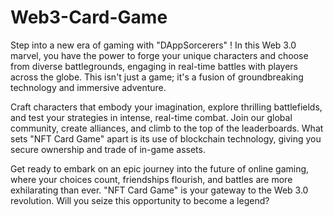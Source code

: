 # Web3-Card-Game
Step into a new era of gaming with "DAppSorcerers" ! In this Web 3.0 marvel, you have the power to forge your unique characters and choose from diverse battlegrounds, engaging in real-time battles with players across the globe. This isn't just a game; it's a fusion of groundbreaking technology and immersive adventure.

Craft characters that embody your imagination, explore thrilling battlefields, and test your strategies in intense, real-time combat. Join our global community, create alliances, and climb to the top of the leaderboards. What sets "NFT Card Game" apart is its use of blockchain technology, giving you secure ownership and trade of in-game assets.

Get ready to embark on an epic journey into the future of online gaming, where your choices count, friendships flourish, and battles are more exhilarating than ever. "NFT Card Game" is your gateway to the Web 3.0 revolution. Will you seize this opportunity to become a legend?
